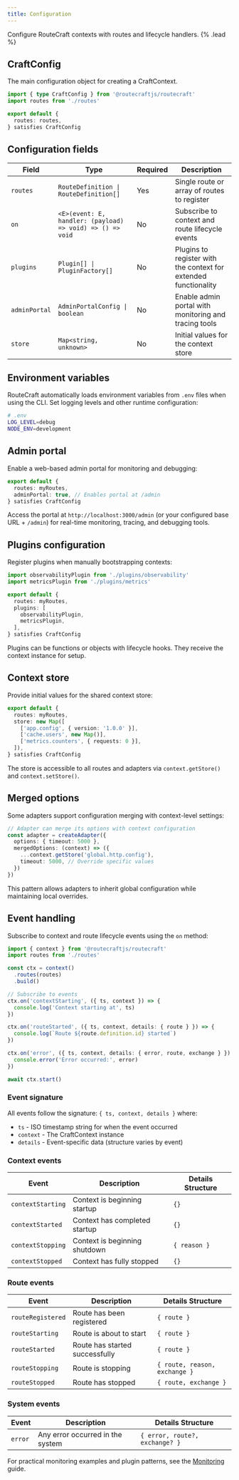 ```yaml
---
title: Configuration
---
```


Configure RouteCraft contexts with routes and lifecycle handlers. {% .lead %}

## CraftConfig

The main configuration object for creating a CraftContext.

```ts
import { type CraftConfig } from '@routecraftjs/routecraft'
import routes from './routes'

export default {
  routes: routes,
} satisfies CraftConfig
```

## Configuration fields

| Field | Type | Required | Description |
|-------|------|----------|-------------|
| `routes` | `RouteDefinition \| RouteDefinition[]` | Yes | Single route or array of routes to register |
| `on` | `<E>(event: E, handler: (payload) => void) => () => void` | No | Subscribe to context and route lifecycle events |
| `plugins` | `Plugin[] \| PluginFactory[]` | No | Plugins to register with the context for extended functionality |
| `adminPortal` | `AdminPortalConfig \| boolean` | No | Enable admin portal with monitoring and tracing tools |
| `store` | `Map<string, unknown>` | No | Initial values for the context store |

## Environment variables

RouteCraft automatically loads environment variables from `.env` files when using the CLI. Set logging levels and other runtime configuration:

```bash
# .env
LOG_LEVEL=debug
NODE_ENV=development
```

## Admin portal

Enable a web-based admin portal for monitoring and debugging:

```ts
export default {
  routes: myRoutes,
  adminPortal: true, // Enables portal at /admin
} satisfies CraftConfig
```

Access the portal at `http://localhost:3000/admin` (or your configured base URL + `/admin`) for real-time monitoring, tracing, and debugging tools.

## Plugins configuration

Register plugins when manually bootstrapping contexts:

```ts
import observabilityPlugin from './plugins/observability'
import metricsPlugin from './plugins/metrics'

export default {
  routes: myRoutes,
  plugins: [
    observabilityPlugin,
    metricsPlugin,
  ],
} satisfies CraftConfig
```

Plugins can be functions or objects with lifecycle hooks. They receive the context instance for setup.

## Context store

Provide initial values for the shared context store:

```ts
export default {
  routes: myRoutes,
  store: new Map([
    ['app.config', { version: '1.0.0' }],
    ['cache.users', new Map()],
    ['metrics.counters', { requests: 0 }],
  ]),
} satisfies CraftConfig
```

The store is accessible to all routes and adapters via `context.getStore()` and `context.setStore()`.

## Merged options

Some adapters support configuration merging with context-level settings:

```ts
// Adapter can merge its options with context configuration
const adapter = createAdapter({
  options: { timeout: 5000 },
  mergedOptions: (context) => ({
    ...context.getStore('global.http.config'),
    timeout: 5000, // Override specific values
  })
})
```

This pattern allows adapters to inherit global configuration while maintaining local overrides.

## Event handling

Subscribe to context and route lifecycle events using the `on` method:

```ts
import { context } from '@routecraftjs/routecraft'
import routes from './routes'

const ctx = context()
  .routes(routes)
  .build()

// Subscribe to events
ctx.on('contextStarting', ({ ts, context }) => {
  console.log('Context starting at', ts)
})

ctx.on('routeStarted', ({ ts, context, details: { route } }) => {
  console.log(`Route ${route.definition.id} started`)
})

ctx.on('error', ({ ts, context, details: { error, route, exchange } }) => {
  console.error('Error occurred:', error)
})

await ctx.start()
```

### Event signature

All events follow the signature: `{ ts, context, details }` where:
- `ts` - ISO timestamp string for when the event occurred
- `context` - The CraftContext instance
- `details` - Event-specific data (structure varies by event)

### Context events

| Event | Description | Details Structure |
|-------|-------------|-------------------|
| `contextStarting` | Context is beginning startup | `{}` |
| `contextStarted` | Context has completed startup | `{}` |
| `contextStopping` | Context is beginning shutdown | `{ reason }` |
| `contextStopped` | Context has fully stopped | `{}` |

### Route events

| Event | Description | Details Structure |
|-------|-------------|-------------------|
| `routeRegistered` | Route has been registered | `{ route }` |
| `routeStarting` | Route is about to start | `{ route }` |
| `routeStarted` | Route has started successfully | `{ route }` |
| `routeStopping` | Route is stopping | `{ route, reason, exchange }` |
| `routeStopped` | Route has stopped | `{ route, exchange }` |

### System events

| Event | Description | Details Structure |
|-------|-------------|-------------------|
| `error` | Any error occurred in the system | `{ error, route?, exchange? }` |

For practical monitoring examples and plugin patterns, see the [Monitoring](/docs/introduction/monitoring) guide.
